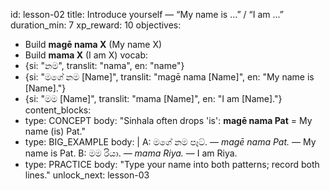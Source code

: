 id: lesson-02
title: Introduce yourself — “My name is …” / “I am …”
duration_min: 7
xp_reward: 10
objectives:
  - Build **magē nama X** (My name X)
  - Build **mama X** (I am X)
vocab:
  - {si: "නම", translit: "nama", en: "name"}
  - {si: "මගේ නම [Name]", translit: "magē nama [Name]", en: "My name is [Name]."}
  - {si: "මම [Name]", translit: "mama [Name]", en: "I am [Name]."}
content_blocks:
  - type: CONCEPT
    body: "Sinhala often drops 'is': **magē nama Pat** = My name (is) Pat."
  - type: BIG_EXAMPLE
    body: |
      A: මගේ නම පෑට්. — *magē nama Pat.* — My name is Pat.
      B: මම රියා. — *mama Riya.* — I am Riya.
  - type: PRACTICE
    body: "Type your name into both patterns; record both lines."
unlock_next: lesson-03
